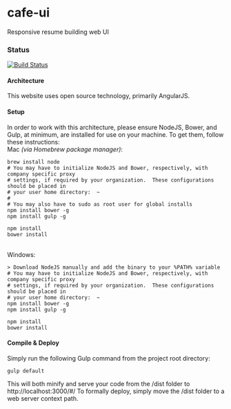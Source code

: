 # cafe-ui
Responsive resume building web UI

### Status
[![Build Status](https://travis-ci.org/PelkaRepo/resume-ui.svg)](https://travis-ci.org/PelkaRepo/resume-ui)

#### Architecture
This website uses open source technology, primarily AngularJS.

#### Setup
In order to work with this architecture, please ensure NodeJS, Bower, and Gulp, at minimum, are installed for use on your machine.  To get them, follow these instructions:
<br/>
Mac <em>(via Homebrew package manager)</em>:

	brew install node
	# You may have to initialize NodeJS and Bower, respectively, with company specific proxy
	# settings, if required by your organization.  These configurations should be placed in
	# your user home directory:  ~
	#
	# You may also have to sudo as root user for global installs
	npm install bower -g
	npm install gulp -g

	npm install
	bower install

<br/>
Windows:

	> Download NodeJS manually and add the binary to your %PATH% variable
	# You may have to initialize NodeJS and Bower, respectively, with company specific proxy
	# settings, if required by your organization.  These configurations should be placed in
	# your user home directory:  ~
	npm install bower -g
	npm install gulp -g

	npm install
	bower install

#### Compile & Deploy
Simply run the following Gulp command from the project root directory:

	gulp default

This will both minify and serve your code from the /dist folder to http://localhost:3000/#/
To formally deploy, simply move the /dist folder to a web server context path.
